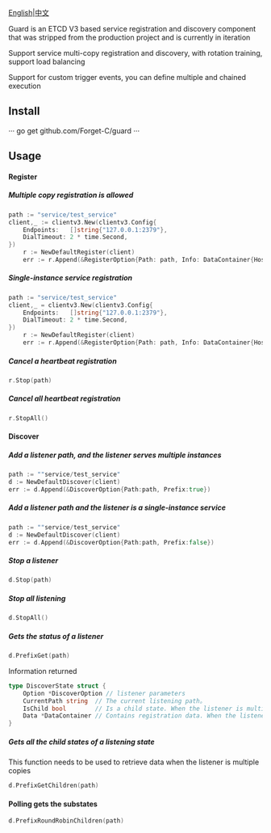 [English](README.md)|[中文](README_CN.md)

Guard is an ETCD V3 based service registration and discovery component that was stripped from the production project and is currently in iteration

Support service multi-copy registration and discovery, with rotation training, support load balancing

Support for custom trigger events, you can define multiple and chained execution

## Install

···
go get github.com/Forget-C/guard
···

## Usage

#### Register
##### Multiple copy registration is allowed
```go
path := "service/test_service"
client,_ := clientv3.New(clientv3.Config{
	Endpoints:   []string{"127.0.0.1:2379"},
	DialTimeout: 2 * time.Second,
})
	r := NewDefaultRegister(client)
	err := r.Append(&RegisterOption{Path: path, Info: DataContainer{HostName: "aaaa"}, Multi: true})
```

##### Single-instance service registration
```go
path := "service/test_service"
client,_ = clientv3.New(clientv3.Config{
	Endpoints:   []string{"127.0.0.1:2379"},
	DialTimeout: 2 * time.Second,
})
	r := NewDefaultRegister(client)
	err := r.Append(&RegisterOption{Path: path, Info: DataContainer{HostName: "aaaa"}, Multi: false})
```

##### Cancel a heartbeat registration
```go
r.Stop(path)
```

##### Cancel all heartbeat registration
```go
r.StopAll()
```

#### Discover
##### Add a listener path, and the listener serves multiple instances
```go
path := ""service/test_service"
d := NewDefaultDiscover(client)
err := d.Append(&DiscoverOption{Path:path, Prefix:true})
```
##### Add a listener path and the listener is a single-instance service
```go
path := ""service/test_service"
d := NewDefaultDiscover(client)
err := d.Append(&DiscoverOption{Path:path, Prefix:false})
```
##### Stop a listener
```go
d.Stop(path)
```
##### Stop all listening
```go
d.StopAll()
```
##### Gets the status of a listener
```go
d.PrefixGet(path)
```
Information returned
```go
type DiscoverState struct {
	Option *DiscoverOption // listener parameters 
	CurrentPath string	// The current listening path。
	IsChild bool        // Is a child state. When the listener is multiple copies, the structures of stateful information are all substates
	Data *DataContainer // Contains registration data. When the listener is multiple copies, the value is empty
}
```

##### Gets all the child states of a listening state
This function needs to be used to retrieve data when the listener is multiple copies
```go
d.PrefixGetChildren(path)
```

#### Polling gets the substates
```go
d.PrefixRoundRobinChildren(path)
```